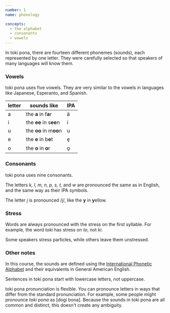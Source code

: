 ```yaml
---
number: 1
name: phonology

concepts:
  - the alphabet
  - consonants
  - vowels
---
```


In toki pona, there are fourteen different phonemes (sounds), each represented by one letter. They were carefully selected so that speakers of many languages will know them.

### Vowels

toki pona uses five vowels. They are very similar to the vowels in languages like Japanese, Esperanto, and Spanish.

| letter | sounds like            | IPA |
|--------|------------------------|-----|
| a      | the **a** in f**a**r   | ä   |
| i      | the **ee** in s**ee**n | i   |
| u      | the **oo** in m**oo**n | u   |
| e      | the **e** in b**e**t   | e̞   |
| o      | the **o** in **o**r    | o̞   |

### Consonants

toki pona uses nine consonants.

The letters *k, l, m, n, p, s, t,* and *w* are pronounced the same as in English, and the same way as their IPA symbols.

The letter *j* is pronounced /j/, like the **y** in **y**ellow.

### Stress

Words are always pronounced with the stress on the first syllable. For example, the word *toki* has stress on *to*, not *ki*.

Some speakers stress particles, while others leave them unstressed.

### Other notes

In this course, the sounds are defined using the [International Phonetic Alphabet][1] and their equivalents in General American English.

Sentences in toki pona start with lowercase letters, not uppercase.

toki pona pronunciation is flexible. You can pronounce letters in ways that differ from the standard pronunciation. For example, some people might pronounce _toki pona_ as [dogi bona]. Because the sounds in toki pona are all common and distinct, this doesn't create any ambiguity.

[1]: https://en.wikipedia.org/wiki/International_Phonetic_Alphabet
